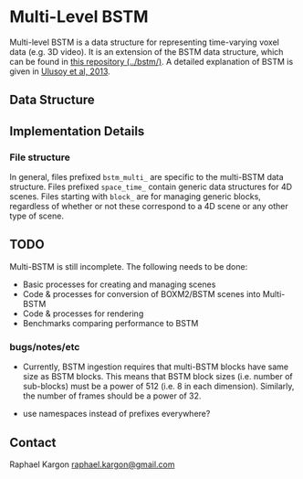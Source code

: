 # Multi-Level BSTM

Multi-level BSTM is a data structure for representing time-varying
voxel data (e.g. 3D video). It is an extension of the BSTM data
structure, which can be found in [this repository (../bstm/)](../bstm/). A
detailed explanation of BSTM is given in [Ulusoy et al, 2013](http://www.cv-foundation.org/openaccess/content_iccv_2013/papers/Ulusoy_Dynamic_Probabilistic_Volumetric_2013_ICCV_paper.pdf).

## Data Structure

## Implementation Details

### File structure

In general, files prefixed `bstm_multi_` are specific to the
multi-BSTM data structure. Files prefixed `space_time_` contain
generic data structures for 4D scenes. Files starting with `block_`
are for managing generic blocks, regardless of whether or not these
correspond to a 4D scene or any other type of scene.

## TODO

Multi-BSTM is still incomplete. The following needs to be done:
- Basic processes for creating and managing scenes
- Code & processes for conversion of BOXM2/BSTM scenes into Multi-BSTM
- Code & processes for rendering
- Benchmarks comparing performance to BSTM

### bugs/notes/etc

 - Currently, BSTM ingestion requires that multi-BSTM blocks have same size as BSTM blocks. This means that BSTM block sizes (i.e. number of sub-blocks) must be a power of 512 (i.e. 8 in each dimension). Similarly, the number of frames should be a power of 32.

 - use namespaces instead of prefixes everywhere?

## Contact

Raphael Kargon <raphael.kargon@gmail.com>
